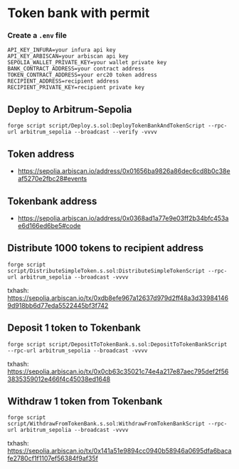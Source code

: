 # Token bank with permit

### Create a ``.env`` file
```
API_KEY_INFURA=your infura api key 
API_KEY_ARBISCAN=your arbiscan api key 
SEPOLIA_WALLET_PRIVATE_KEY=your wallet private key 
BANK_CONTRACT_ADDRESS=your contract address
TOKEN_CONTRACT_ADDRESS=your erc20 token address
RECIPIENT_ADDRESS=recipient address
RECIPIENT_PRIVATE_KEY=recipient private key 
```


## Deploy to Arbitrum-Sepolia
```
forge script script/Deploy.s.sol:DeployTokenBankAndTokenScript --rpc-url arbitrum_sepolia --broadcast --verify -vvvv
```

## Token address
- https://sepolia.arbiscan.io/address/0x01656ba9826a86dec6cd8b0c38eaf5270e2fbc28#events

## Tokenbank address
- https://sepolia.arbiscan.io/address/0x0368ad1a77e9e03ff2b34bfc453ae6d166ed6be5#code

## Distribute 1000 tokens to recipient address
```
forge script script/DistributeSimpleToken.s.sol:DistributeSimpleTokenScript --rpc-url arbitrum_sepolia --broadcast -vvvv
```
txhash: https://sepolia.arbiscan.io/tx/0xdb8efe967a12637d979d2ff48a3d339841469d918bb6d77eda5522445bf3f742

## Deposit 1 token to Tokenbank
```
forge script script/DepositToTokenBank.s.sol:DepositToTokenBankScript --rpc-url arbitrum_sepolia --broadcast -vvvv
```
txhash: https://sepolia.arbiscan.io/tx/0x0cb63c35021c74e4a217e87aec795def2f563835359012e466f4c45038ed1648

## Withdraw 1 token from Tokenbank
```
forge script script/WithdrawFromTokenBank.s.sol:WithdrawFromTokenBankScript --rpc-url arbitrum_sepolia --broadcast -vvvv
```
txhash: https://sepolia.arbiscan.io/tx/0x141a51e9894cc0940b58946a0695dfa6bacafe2780cf1f1107ef56384f9af35f
